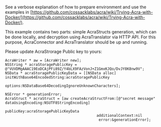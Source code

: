 See a verbose explanation of how to prepare environment and use the examples in [https://github.com/cossacklabs/acra/wiki/Trying-Acra-with-Docker/](https://github.com/cossacklabs/acra/wiki/Trying-Acra-with-Docker/). 

This example contains two parts: simple AcraStructs generation, which can be done locally, and decryption using AcraTranslator via HTTP API. For this purpose, AcraConnector and AcraTranslator should be up and running.
  
Please update AcraStrorage Public key to yours:

```objc
AcraWriter * aw = [AcraWriter new];
NSString * acraStoragePublicKey = @"VUVDMgAAAC19EoDCAjPFi89Z/Y4bLX9FAzVonJ+Z1GmxKJQo/DvJY8K8nw9V";
NSData * acraStoragePublicKeyData = [[NSData alloc] initWithBase64EncodedString:acraStoragePublicKey
                                                                      options:NSDataBase64DecodingIgnoreUnknownCharacters];

NSError * generationError;
AcraStruct * acraStruct = [aw createAcraStructFrom:[@"secret message" dataUsingEncoding:NSUTF8StringEncoding]
                                       publicKey:acraStoragePublicKeyData
                                          additionalContext:nil
                                           error:&generationError];
```